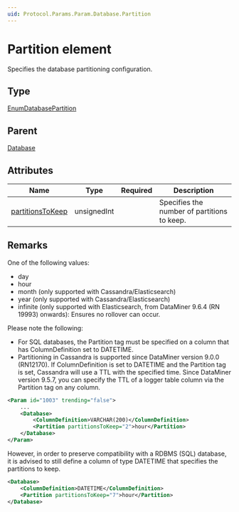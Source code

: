 ```yaml
---
uid: Protocol.Params.Param.Database.Partition
---
```


# Partition element

Specifies the database partitioning configuration.

## Type

[EnumDatabasePartition](xref:Protocol-EnumDatabasePartition)

## Parent

[Database](xref:Protocol.Params.Param.Database)

## Attributes

|Name|Type|Required|Description|
|--- |--- |--- |--- |
|[partitionsToKeep](xref:Protocol.Params.Param.Database.Partition-partitionsToKeep)|unsignedInt||Specifies the number of partitions to keep.|

## Remarks

One of the following values:

- day
- hour
- month (only supported with Cassandra/Elasticsearch)
- year (only supported with Cassandra/Elasticsearch)
- infinite (only supported with Elasticsearch, from DataMiner 9.6.4 (RN 19993) onwards): Ensures no rollover can occur.

Please note the following:
- For SQL databases, the Partition tag must be specified on a column that has ColumnDefinition set to DATETIME.
- Partitioning in Cassandra is supported since DataMiner version 9.0.0 (RN12170). If ColumnDefinition is set to DATETIME and the Partition tag is set, Cassandra will use a TTL with the specified time. Since DataMiner version 9.5.7, you can specify the TTL of a logger table column via the Partition tag on any column.

```xml
<Param id="1003" trending="false">
    ...
    <Database>
        <ColumnDefinition>VARCHAR(200)</ColumnDefinition>
        <Partition partitionsToKeep="2">hour</Partition>
    </Database>
</Param>
```

However, in order to preserve compatibility with a RDBMS (SQL) database, it is advised to still define a column of type DATETIME that specifies the partitions to keep.

```xml
<Database>
    <ColumnDefinition>DATETIME</ColumnDefinition>
    <Partition partitionsToKeep="7">hour</Partition>
</Database>
```
